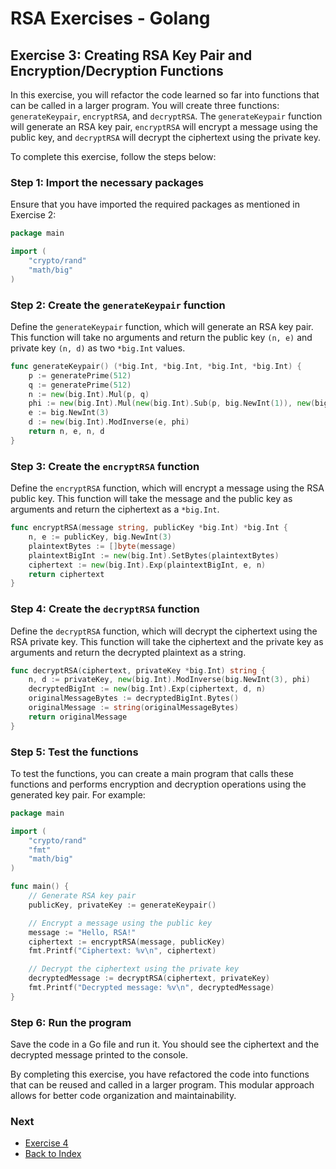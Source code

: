 # RSA Exercises - Golang

## Exercise 3: Creating RSA Key Pair and Encryption/Decryption Functions

In this exercise, you will refactor the code learned so far into functions that can be called in a larger program. You will create three functions: `generateKeypair`, `encryptRSA`, and `decryptRSA`. The `generateKeypair` function will generate an RSA key pair, `encryptRSA` will encrypt a message using the public key, and `decryptRSA` will decrypt the ciphertext using the private key.

To complete this exercise, follow the steps below:

### Step 1: Import the necessary packages

Ensure that you have imported the required packages as mentioned in Exercise 2:

```go
package main

import (
	"crypto/rand"
	"math/big"
)
```

### Step 2: Create the `generateKeypair` function

Define the `generateKeypair` function, which will generate an RSA key pair. This function will take no arguments and return the public key `(n, e)` and private key `(n, d)` as two `*big.Int` values.

```go
func generateKeypair() (*big.Int, *big.Int, *big.Int, *big.Int) {
	p := generatePrime(512)
	q := generatePrime(512)
	n := new(big.Int).Mul(p, q)
	phi := new(big.Int).Mul(new(big.Int).Sub(p, big.NewInt(1)), new(big.Int).Sub(q, big.NewInt(1)))
	e := big.NewInt(3)
	d := new(big.Int).ModInverse(e, phi)
	return n, e, n, d
}
```

### Step 3: Create the `encryptRSA` function

Define the `encryptRSA` function, which will encrypt a message using the RSA public key. This function will take the message and the public key as arguments and return the ciphertext as a `*big.Int`.

```go
func encryptRSA(message string, publicKey *big.Int) *big.Int {
	n, e := publicKey, big.NewInt(3)
	plaintextBytes := []byte(message)
	plaintextBigInt := new(big.Int).SetBytes(plaintextBytes)
	ciphertext := new(big.Int).Exp(plaintextBigInt, e, n)
	return ciphertext
}
```

### Step 4: Create the `decryptRSA` function

Define the `decryptRSA` function, which will decrypt the ciphertext using the RSA private key. This function will take the ciphertext and the private key as arguments and return the decrypted plaintext as a string.

```go
func decryptRSA(ciphertext, privateKey *big.Int) string {
	n, d := privateKey, new(big.Int).ModInverse(big.NewInt(3), phi)
	decryptedBigInt := new(big.Int).Exp(ciphertext, d, n)
	originalMessageBytes := decryptedBigInt.Bytes()
	originalMessage := string(originalMessageBytes)
	return originalMessage
}
```

### Step 5: Test the functions

To test the functions, you can create a main program that calls these functions and performs encryption and decryption operations using the generated key pair. For example:

```go
package main

import (
	"crypto/rand"
	"fmt"
	"math/big"
)

func main() {
	// Generate RSA key pair
	publicKey, privateKey := generateKeypair()

	// Encrypt a message using the public key
	message := "Hello, RSA!"
	ciphertext := encryptRSA(message, publicKey)
	fmt.Printf("Ciphertext: %v\n", ciphertext)

	// Decrypt the ciphertext using the private key
	decryptedMessage := decryptRSA(ciphertext, privateKey)
	fmt.Printf("Decrypted message: %v\n", decryptedMessage)
}
```

### Step 6: Run the program

Save the code in a Go file and run it. You should see the ciphertext and the decrypted message printed to the console.

By completing this exercise, you have refactored the code into functions that can be reused and called in a larger program. This modular approach allows for better code organization and maintainability.

### Next

* [Exercise 4](exercise4.md)
* [Back to Index](index.md)
```
